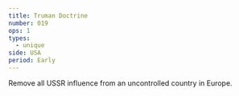 ```yaml
---
title: Truman Doctrine
number: 019
ops: 1
types:
  - unique
side: USA
period: Early
---
```

Remove all USSR influence from an uncontrolled country in Europe.
